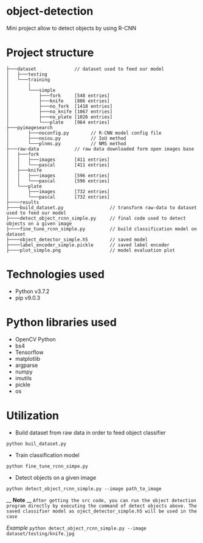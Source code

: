 # object-detection
Mini project allow to detect objects by using R-CNN

# Project structure
```
├───dataset              // dataset used to feed our model
│   ├───testing
│   └───training
│       │ 
│       └───simple
│           ├───fork     [548 entries]
│           ├───knife    [806 entries]
│           ├───no_fork  [1418 entries] 
│           ├───no_knife [1067 entries]
│           ├───no_plate [1026 entries]
│           └───plate    [964 entries]
├───pyimagesearch
│       ├───noconfig.py        // R-CNN model config file
│       ├───noiou.py           // IoU method
│       └───plnms.py           // NMS method
├───raw-data			 // raw data downloaded form open images base
│   ├───fork
│   │   ├───images       [411 entries]
│   │   └───pascal       [411 entries]
│   ├───knife
│   │   ├───images       [596 entries]
│   │   └───pascal       [596 entries]
│   └───plate
│       ├───images       [732 entries]
│       └───pascal       [732 entries]
├────results
├────build_dataset.py                 // transform raw-data to dataset used to feed our model
├────detect_object_rcnn_simple.py     // final code used to detect objects on a given image
├────fine_tune_rcnn_simple.py         // build classification model on dataset
├────object_detector_simple.h5        // saved model
├────label_encoder_simple.pickle      // saved label encoder
├────plot_simple.png                  // model evaluation plot
```
# Technologies used

- Python v3.7.2
- pip v9.0.3

# Python libraries used

- OpenCV Python
- bs4
- Tensorflow
- matplotlib
- argparse
- numpy
- imutils
- pickle
- os

# Utilization

- Build dataset from raw data in order to feed object classifier 

`python buil_dataset.py`

 - Train classification model

 `python fine_tune_rcnn_simpe.py`

 - Detect objects on a given image

 `python detect_object_rcnn_simple.py --image path_to_image`

__ **Note**  __
 `After getting the src code, you can run the object detection program directly by executing the command of detect objects above. The saved classifier model as oject_detector_simple.h5 will be used in the case`

*Example*
`python detect_object_rcnn_simple.py --image dataset/testing/knife.jpg`